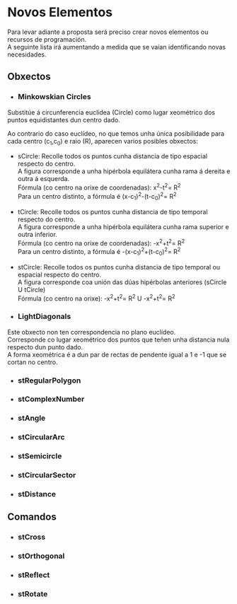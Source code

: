# Novos Elementos
Para levar adiante a proposta será preciso crear novos elementos ou recursos de programación. <br>
A seguinte lista irá aumentando a medida que se vaian identificando novas necesidades.

## Obxectos
*  ###  Minkowskian Circles <br>
Substitúe á circunferencia euclidea (Circle) como lugar xeométrico dos puntos equidistantes dun centro dado.

Ao contrario do caso euclídeo, no que temos unha única posibilidade para cada centro (c<sub>1</sub>,c<sub>0</sub>)  e raio (R), aparecen varios posibles obxectos:
* sCircle: 
   Recolle todos os puntos cunha distancia de tipo espacial respecto do centro. <br>
   A figura corresponde a unha hipérbola equilátera cunha rama á dereita e outra á esquerda.<br>
Fórmula (co centro na orixe de coordenadas): x<sup>2</sup>-t<sup>2</sup>= R<sup>2</sup><br> 
      Para un centro distinto, a fórmula é  (x-c<sub>1</sub>)<sup>2</sup>-(t-c<sub>0</sub>)<sup>2</sup>= R<sup>2</sup><br>

* tCircle: 
   Recolle todos os puntos cunha distancia de tipo temporal respecto do centro. <br>
   A figura corresponde a unha hipérbola equilátera cunha rama superior e outra inferior.<br>
Fórmula (co centro na orixe de coordenadas): -x<sup>2</sup>+t<sup>2</sup>= R<sup>2</sup><br>
Para un centro distinto, a fórmula é  -(x-c<sub>1</sub>)<sup>2</sup>+(t-c<sub>0</sub>)<sup>2</sup>= R<sup>2</sup><br> 

* stCircle: 
   Recolle todos os puntos cunha distancia de tipo temporal ou espacial respecto do centro. <br>
   A figura corresponde coa unión das dúas hipérbolas anteriores (sCircle U tCircle)<br>
Fórmula (co centro na orixe): -x<sup>2</sup>+t<sup>2</sup>= R<sup>2</sup>   U   -x<sup>2</sup>+t<sup>2</sup>= R<sup>2</sup><br>


*  ###  LightDiagonals
Este obxecto non ten correspondencia no plano euclídeo. <br>
Corresponde co lugar xeométrico dos puntos que teñen unha distancia nula respecto dun punto dado.<br>
A forma xeométrica é a dun par de rectas de pendente igual a 1 e -1 que se cortan no centro.
  
*  ###  stRegularPolygon
*  ###  stComplexNumber
*  ###  stAngle
*  ###  stCircularArc
*  ###  stSemicircle
*  ###  stCircularSector
*  ###  stDistance

## Comandos
*  ###  stCross
*  ###  stOrthogonal
*  ###  stReflect
*  ###  stRotate

